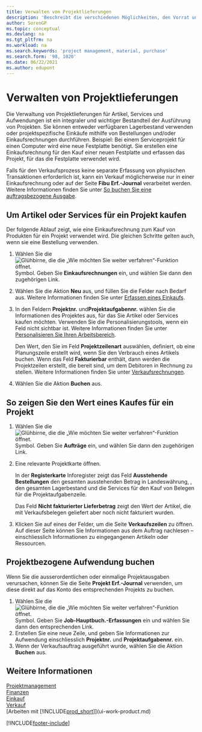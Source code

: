 ```yaml
---
title: Verwalten von Projektlieferungen
description: 'Beschreibt die verschiedenen Möglichkeiten, den Vorrat und Kauf von Material und Dienstleistungen für Aufträge zu verwalten.'
author: SorenGP
ms.topic: conceptual
ms.devlang: na
ms.tgt_pltfrm: na
ms.workload: na
ms.search.keywords: 'project management, material, purchase'
ms.search.form: '98, 1020'
ms.date: 06/22/2021
ms.author: edupont
---
```

# Verwalten von Projektlieferungen
Die Verwaltung von Projektlieferungen für Artikel, Services und Aufwendungen ist ein integraler und wichtiger Bestandteil der Ausführung von Projekten. Sie können entweder verfügbaren Lagerbestand verwenden oder projektspezifische Einkäufe mithilfe von Bestellungen und/oder Einkaufsrechnungen durchführen. Beispiel: Bei einem Serviceprojekt für einen Computer wird eine neue Festplatte benötigt. Sie erstellen eine Einkaufsrechnung für den Kauf einer neuen Festplatte und erfassen das Projekt, für das die Festplatte verwendet wird.

Falls für den Verkaufsprozess keine separate Erfassung von physischen Transaktionen erforderlich ist, kann ein Verkauf möglicherweise nur in einer Einkaufsrechnung oder auf der Seite **Fibu Erf.-Journal** verarbeitet werden. Weitere Informationen finden Sie unter [So buchen Sie eine auftragsbezogene Ausgabe](projects-how-manage-project-supplies.md#to-post-a-job-related-expense).

## Um Artikel oder Services für ein Projekt kaufen
Der folgende Ablauf zeigt, wie eine Einkaufsrechnung zum Kauf von Produkten für ein Projekt verwendet wird. Die gleichen Schritte gelten auch, wenn sie eine Bestellung verwenden.  

1. Wählen Sie die ![Glühbirne, die die „Wie möchten Sie weiter verfahren“-Funktion öffnet.](media/ui-search/search_small.png "Tell me-Funktion") Symbol. Geben Sie **Einkaufsrechnungen** ein, und wählen Sie dann den zugehörigen Link.  
2. Wählen Sie die Aktion **Neu** aus, und füllen Sie die Felder nach Bedarf aus. Weitere Informationen finden Sie unter [Erfassen eines Einkaufs](purchasing-how-record-purchases.md).
3. In den Feldern **Projektnr.** und**Projektaufgabennr.** wählen Sie die Informationen des Projektes aus, für das Sie Artikel oder Services kaufen möchten. Verwenden Sie die Personalisierungstools, wenn ein Feld nicht sichtbar ist. Weitere Informationen finden Sie unter [Personalisieren Sie Ihren Arbeitsbereich](ui-personalization-user.md).

    Den Wert, den Sie im Feld **Projektzeilenart** auswählen, definiert, ob eine Planungszeile erstellt wird, wenn Sie den Verbrauch eines Artikels buchen. Wenn das Feld **Fakturierbar** enthält, dann werden die Projektzeilen erstellt, die bereit sind, um dem Debitoren in Rechnung zu stellen. Weitere Informationen finden Sie unter [Verkaufsrechnungen](projects-how-invoice-jobs.md).
4. Wählen Sie die Aktion **Buchen** aus.

## So zeigen Sie den Wert eines Kaufes für ein Projekt
1. Wählen Sie die ![Glühbirne, die die „Wie möchten Sie weiter verfahren“-Funktion öffnet.](media/ui-search/search_small.png "Tell me-Funktion") Symbol. Geben Sie **Aufträge** ein, und wählen Sie dann den zugehörigen Link.
2. Eine relevante Projektkarte öffnen.

    In der **Registerkarte** Inforegister zeigt das Feld **Ausstehende Bestellungen** den gesamten ausstehenden Betrag in Landeswährung, , den gesamten Lagerbestand und die Services für den Kauf von Belegen für die Projektaufgabenzeile.  

    Das Feld **Nicht fakturierter Lieferbetrag** zeigt den Wert der Artikel, die mit Verkaufsbelegen geliefert aber noch nicht fakturiert wurden.  
3. Klicken Sie auf eines der Felder, um die Seite **Verkaufszeilen** zu öffnen. Auf dieser Seite können Sie Informationen aus dem Auftrag nachlesen – einschliesslich Informationen zu eingegangenen Artikeln oder Ressourcen.

## Projektbezogene Aufwendung buchen
Wenn Sie die ausserordentlichen oder einmalige Projektausgaben verursachen, können Sie die Seite **Projekt Erf.-Journal** verwenden, um diese direkt auf das Konto des entsprechenden Projekts zu buchen.

1. Wählen Sie die ![Glühbirne, die die „Wie möchten Sie weiter verfahren“-Funktion öffnet.](media/ui-search/search_small.png "Tell me-Funktion") Symbol. Geben Sie **Job-Hauptbuch.-Erfassungen** ein und wählen Sie dann den entsprechenden Link.  
2. Erstellen Sie eine neue Zeile, und geben Sie Informationen zur Aufwendung einschliesslich  **Projektnr.** und **Projektaufgabennr.** ein.  
3. Wenn der Verkaufsauftrag ausgeführt wurde, wählen Sie die Aktion **Buchen** aus.

## Weitere Informationen
[Projektmanagement](projects-manage-projects.md)  
[Finanzen](finance.md)  
[Einkauf](purchasing-manage-purchasing.md)         
[Verkauf](sales-manage-sales.md)      
[Arbeiten mit [!INCLUDE[prod_short](includes/prod_short.md)]](ui-work-product.md)  


[!INCLUDE[footer-include](includes/footer-banner.md)]
